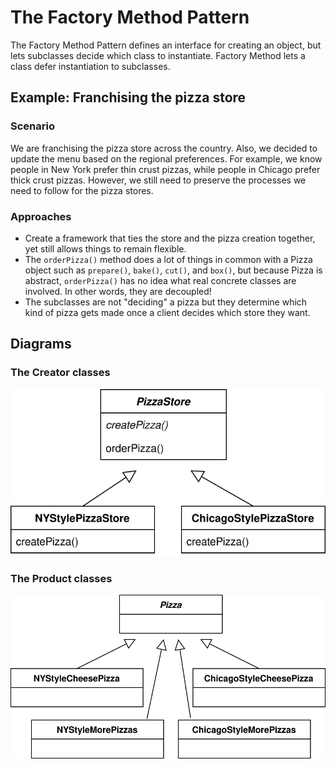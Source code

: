 # The Factory Method Pattern
The Factory Method Pattern defines an interface for creating an object, but lets subclasses decide which class to instantiate. 
Factory Method lets a class defer instantiation to subclasses.

## Example: Franchising the pizza store
### Scenario
We are franchising the pizza store across the country. Also, we decided to update the menu based on the regional preferences.
For example, we know people in New York prefer thin crust pizzas, while people in Chicago prefer thick crust pizzas.
However, we still need to preserve the processes we need to follow for the pizza stores.

### Approaches
* Create a framework that ties the store and the pizza creation together, yet still allows things to remain flexible.
* The `orderPizza()` method does a lot of things in common with a Pizza object such as `prepare()`, `bake()`, `cut()`, and `box()`, 
but because Pizza is abstract, `orderPizza()` has no idea what real concrete classes are involved. In other words, they are decoupled!
* The subclasses are not "deciding" a pizza but they determine which kind of pizza gets made once a client decides which store they want.

## Diagrams
### The Creator classes
![TheCreator](TheCreator.svg)


### The Product classes
![TheProduct](TheProduct.svg)


